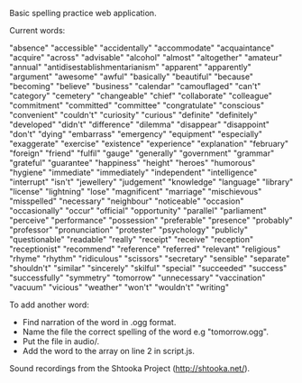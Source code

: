 Basic spelling practice web application.

Current words:

"absence" "accessible" "accidentally" "accommodate" "acquaintance" "acquire" "across" "advisable" "alcohol" "almost" "altogether" "amateur" "annual" "antidisestablishmentarianism" "apparent" "apparently" "argument" "awesome" "awful" "basically" "beautiful" "because" "becoming" "believe" "business" "calendar" "camouflaged" "can't" "category" "cemetery" "changeable" "chief" "collaborate" "colleague" "commitment" "committed" "committee" "congratulate" "conscious" "convenient" "couldn't" "curiosity" "curious" "definite" "definitely" "developed" "didn't" "difference" "dilemma" "disappear" "disappoint" "don't" "dying" "embarrass" "emergency" "equipment" "especially" "exaggerate" "exercise" "existence" "experience" "explanation" "february" "foreign" "friend" "fulfil" "gauge" "generally" "government" "grammar" "grateful" "guarantee" "happiness" "height" "heroes" "humorous" "hygiene" "immediate" "immediately" "independent" "intelligence" "interrupt" "isn't" "jewellery" "judgement" "knowledge" "language" "library" "license" "lightning" "lose" "magnificent" "marriage" "mischievous" "misspelled" "necessary" "neighbour" "noticeable" "occasion" "occasionally" "occur" "official" "opportunity" "parallel" "parliament" "perceive" "performance" "possession" "preferable" "presence" "probably" "professor" "pronunciation" "protester" "psychology" "publicly" "questionable" "readable" "really" "receipt" "receive" "reception" "receptionist" "recommend" "reference" "referred" "relevant" "religious" "rhyme" "rhythm" "ridiculous" "scissors" "secretary" "sensible" "separate" "shouldn't" "similar" "sincerely" "skilful" "special" "succeeded" "success" "successfully" "symmetry" "tomorrow" "unnecessary" "vaccination" "vacuum" "vicious" "weather" "won't" "wouldn't" "writing"

To add another word:
- Find narration of the word in .ogg format.
- Name the file the correct spelling of the word e.g "tomorrow.ogg".
- Put the file in audio/.
- Add the word to the array on line 2 in script.js.

Sound recordings from the Shtooka Project (http://shtooka.net/).
